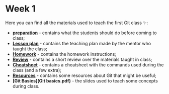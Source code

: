 # Week 1

Here you can find all the materials used to teach the first Git class ✨:
 
 - **[preparation](preparation.md)** - contains what the students should do before coming to class;
 - **[Lesson plan](lesson_plan.md)** - contains the teaching plan made by the mentor who taught the class;
 - **[Homework](homework.md)** - contains the homework instructions;
 - **[Review](review.md)** - contains a short review over the materials taught in class;
 - **[Cheatsheet](cheatsheet.md)** - contains a cheatsheet with the commands used during the class (and a few extra);
 - **[Resources](resources.md)** - contains some resources about Git that might be useful;
 - **[Git Basics](Git basics.pdf)** - the slides used to teach some concepts during class.
